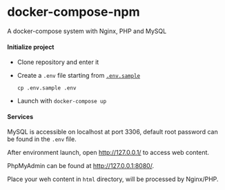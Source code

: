 # docker-compose-npm

A docker-compose system with Nginx, PHP and MySQL


#### Initialize project

- Clone repository and enter it

- Create a `.env` file starting from [`.env.sample`](.env.sample)

    `cp .env.sample .env`

- Launch with `docker-compose up`


#### Services

MySQL is accessible on localhost at port 3306, default root password
can be found in the `.env` file.

After environment launch, open http://127.0.0.1/ to access web content.

PhpMyAdmin can be found at http://127.0.0.1:8080/.

Place your weh content in `html` directory, will be processed by Nginx/PHP.
